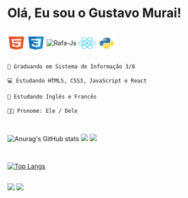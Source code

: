 # Olá, Eu sou o Gustavo Murai! 
<div style="display: inline_block"><br>
    <img align="center" alt="Rafa-HTML" height="30" width="40" src="https://raw.githubusercontent.com/devicons/devicon/master/icons/html5/html5-original.svg">
    <img align="center" alt="Rafa-CSS" height="30" width="40" src="https://raw.githubusercontent.com/devicons/devicon/master/icons/css3/css3-original.svg">
    <img align="center" alt="Rafa-Js" height="30" width="30" src="https://github.com/gustavomurai/GustavoMurai/assets/140205418/18f47b67-ea8d-4481-8f25-ec496c7b700f">
    <img align="center" alt="Rafa-React" height="30" width="40" src="https://raw.githubusercontent.com/devicons/devicon/master/icons/react/react-original.svg">
    <img align="center" alt="Rafa-Python" height="30" width="40" src="https://raw.githubusercontent.com/devicons/devicon/master/icons/python/python-original.svg">
</div>

##

    📕 Graduando em Sistema de Informação 3/8
  
    💻 Estudando HTML5, CSS3, JavaScript e React

    📖 Estudando Inglês e Francês 
      
    🖖🏻 Pronome: Ele / Dele

<div style="display: inline_block"><br>
    
![Anurag's GitHub stats](https://github-readme-stats.vercel.app/api?username=gustavomurai&count_private=true&theme=github_dark&show_icons=true) 
<img src="https://github.com/gustavomurai/GustavoMurai/assets/140205418/ddae18ce-2299-4ae9-8fc9-02b83c1016e8" width="195px" />
<img src="https://github.com/gustavomurai/GustavoMurai/assets/140205418/599b360b-906b-468f-8dca-cc3340c7095c" width="195px" />
    
</div>    
    
<div style="display: inline_block"><br>

[![Top Langs](https://github-readme-stats.vercel.app/api/top-langs/?username=gustavomurai&layout=compact&theme=github_dark)](https://github.com/gustavomurai/github-readme-stats)

</div> 

##

<a href="https://www.linkedin.com/in/gustavo-cerqueira-murai-52a815223" target="_blank"><img src="https://img.shields.io/badge/-LinkedIn-%230077B5?style=for-the-badge&logo=linkedin&logoColor=white" target="_blank"></a>
<a href = "mailto:muraigustavo@gmail.com"><img src="https://img.shields.io/badge/-Gmail-%23333?style=for-the-badge&logo=gmail&logoColor=white" target="_blank">
